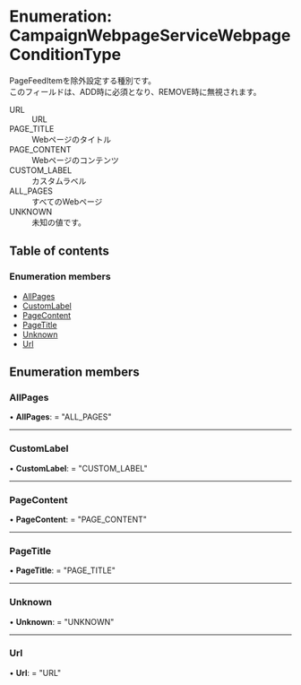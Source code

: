 # Enumeration: CampaignWebpageServiceWebpageConditionType


<div lang=\"ja\">PageFeedItemを除外設定する種別です。<br> このフィールドは、ADD時に必須となり、REMOVE時に無視されます。</div>  <dl class=term>   <dt class=\"term__item\">URL</dt>   <dd class=\"term__desc\"><span lang=\"ja\">URL</span></dd>   <dt class=\"term__item\">PAGE_TITLE</dt>   <dd class=\"term__desc\"><span lang=\"ja\">Webページのタイトル</span></dd>   <dt class=\"term__item\">PAGE_CONTENT</dt>   <dd class=\"term__desc\"><span lang=\"ja\">Webページのコンテンツ</span></dd>   <dt class=\"term__item\">CUSTOM_LABEL</dt>   <dd class=\"term__desc\"><span lang=\"ja\">カスタムラベル</span></dd>   <dt class=\"term__item\">ALL_PAGES</dt>   <dd class=\"term__desc\"><span lang=\"ja\">すべてのWebページ</span></dd>   <dt class=\"term__item\">UNKNOWN</dt>   <dd class=\"term__desc\"><span lang=\"ja\">未知の値です。</span></dd> </dl>

## Table of contents

### Enumeration members

- [AllPages](campaignwebpageservicewebpageconditiontype.md#allpages)
- [CustomLabel](campaignwebpageservicewebpageconditiontype.md#customlabel)
- [PageContent](campaignwebpageservicewebpageconditiontype.md#pagecontent)
- [PageTitle](campaignwebpageservicewebpageconditiontype.md#pagetitle)
- [Unknown](campaignwebpageservicewebpageconditiontype.md#unknown)
- [Url](campaignwebpageservicewebpageconditiontype.md#url)

## Enumeration members

### AllPages

• **AllPages**: = "ALL\_PAGES"

___

### CustomLabel

• **CustomLabel**: = "CUSTOM\_LABEL"

___

### PageContent

• **PageContent**: = "PAGE\_CONTENT"

___

### PageTitle

• **PageTitle**: = "PAGE\_TITLE"

___

### Unknown

• **Unknown**: = "UNKNOWN"

___

### Url

• **Url**: = "URL"
